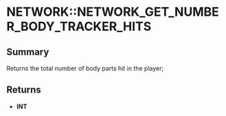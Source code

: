# NETWORK::NETWORK_GET_NUMBER_BODY_TRACKER_HITS

## Summary
Returns the total number of body parts hit in the player;

## Returns
* **INT**